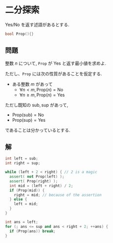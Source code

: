 # 二分探索

Yes/No を返す述語があるとする.

```cpp
bool Prop(){}
```

## 問題

整数 $n$ について, `Prop` が Yes と返す最小値を求めよ.

ただし、`Prop` には次の性質があることを仮定する.

- ある整数 $m$ があって
    - $\forall n < m, \mathrm{Prop}(n) = \mathrm{No}$
    - $\forall n \geq m, \mathrm{Prop}(n) = \mathrm{Yes}$

ただし既知の $\mathrm{sub}, \mathrm{sup}$ があって,

- $\mathrm{Prop}(\mathrm{sub}) = \mathrm{No}$
- $\mathrm{Prop}(\mathrm{sup}) = \mathrm{Yes}$

であることは分かっているとする.

## 解

```cpp
int left = sub;
int right = sup;

while (left + 2 < right) { // 2 is a magic
  assert( not Prop(left) );
  assert( Prop(right) );
  int mid = (left + right) / 2;
  if (Prop(mid)) {
    right = mid; // because of the assertion
  } else {
    left = mid;
  }
}

int ans = left;
for (; ans <= sup and ans < right + 2; ++ans) {
  if (Prop(ans)) break;
}
```


